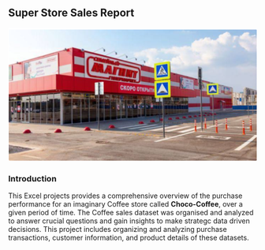 ## Super Store Sales Report

![](Super_store.png)

### Introduction

This Excel projects provides a comprehensive overview of the purchase performance for an imaginary Coffee store called **Choco-Coffee**, over a given period of time. The Coffee sales dataset was organised and analyzed to answer crucial questions and gain insights to make strategc data driven decisions. This project includes organizing and analyzing purchase transactions, customer information, and product details of these datasets.

